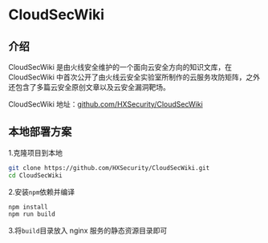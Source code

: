 # CloudSecWiki
## 介绍
CloudSecWiki 是由火线安全维护的一个面向云安全方向的知识文库，在 CloudSecWiki 中首次公开了由火线云安全实验室所制作的云服务攻防矩阵，之外还包含了多篇云安全原创文章以及云安全漏洞靶场。

CloudSecWiki 地址：[github.com/HXSecurity/CloudSecWiki](https://github.com/HXSecurity/CloudSecWiki)


## 本地部署方案
1.克隆项目到本地

```bash
git clone https://github.com/HXSecurity/CloudSecWiki.git
cd CloudSecWiki
```

2.安装`npm`依赖并编译

```bash
npm install
npm run build
```

3.将`build`目录放入 nginx 服务的静态资源目录即可